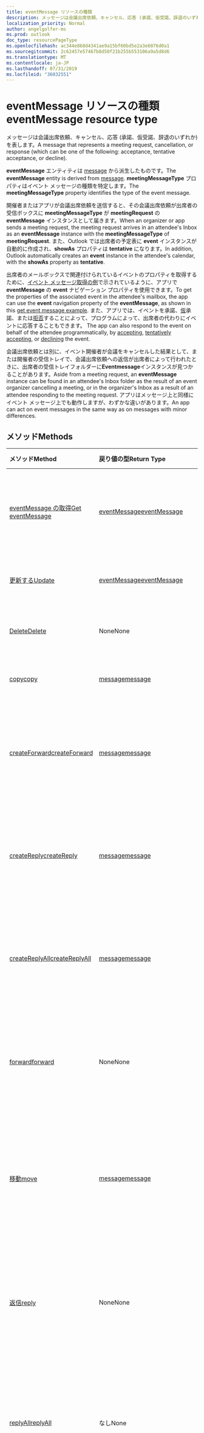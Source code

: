 ```yaml
---
title: eventMessage リソースの種類
description: メッセージは会議出席依頼、キャンセル、応答 (承諾、仮受諾、辞退のいずれか) を表します。
localization_priority: Normal
author: angelgolfer-ms
ms.prod: outlook
doc_type: resourcePageType
ms.openlocfilehash: ac344e868d4341ae9a15bf60bd5e2a3e6076d0a1
ms.sourcegitcommit: 2c62457e57467b8d50f21b255b553106a9a5d8d6
ms.translationtype: MT
ms.contentlocale: ja-JP
ms.lasthandoff: 07/31/2019
ms.locfileid: "36032551"
---
```

# <a name="eventmessage-resource-type"></a><span data-ttu-id="9eaf1-103">eventMessage リソースの種類</span><span class="sxs-lookup"><span data-stu-id="9eaf1-103">eventMessage resource type</span></span>

<span data-ttu-id="9eaf1-104">メッセージは会議出席依頼、キャンセル、応答 (承諾、仮受諾、辞退のいずれか) を表します。</span><span class="sxs-lookup"><span data-stu-id="9eaf1-104">A message that represents a meeting request, cancellation, or response (which can be one of the following: acceptance, tentative acceptance, or decline).</span></span>

<span data-ttu-id="9eaf1-105">**eventMessage** エンティティは [message](message.md) から派生したものです。</span><span class="sxs-lookup"><span data-stu-id="9eaf1-105">The **eventMessage** entity is derived from [message](message.md).</span></span> <span data-ttu-id="9eaf1-106">**meetingMessageType** プロパティはイベント メッセージの種類を特定します。</span><span class="sxs-lookup"><span data-stu-id="9eaf1-106">The **meetingMessageType** property identifies the type of the event message.</span></span>

<span data-ttu-id="9eaf1-107">開催者またはアプリが会議出席依頼を送信すると、その会議出席依頼が出席者の受信ボックスに **meetingMessageType** が **meetingRequest** の **eventMessage** インスタンスとして届きます。</span><span class="sxs-lookup"><span data-stu-id="9eaf1-107">When an organizer or app sends a meeting request, the meeting request arrives in an attendee's Inbox as an **eventMessage** instance with the **meetingMessageType** of **meetingRequest**.</span></span> <span data-ttu-id="9eaf1-108">また、Outlook では出席者の予定表に **event** インスタンスが自動的に作成され、**showAs** プロパティは **tentative** になります。</span><span class="sxs-lookup"><span data-stu-id="9eaf1-108">In addition, Outlook automatically creates an **event** instance in the attendee's calendar, with the **showAs** property as **tentative**.</span></span> 

<span data-ttu-id="9eaf1-109">出席者のメールボックスで関連付けられているイベントのプロパティを取得するために、[イベント メッセージ取得の例](../api/eventmessage-get.md#request-2)で示されているように、アプリで **eventMessage** の **event** ナビゲーション プロパティを使用できます。</span><span class="sxs-lookup"><span data-stu-id="9eaf1-109">To get the properties of the associated event in the attendee's mailbox, the app can use the **event** navigation property of the **eventMessage**, as shown in this [get event message example](../api/eventmessage-get.md#request-2).</span></span> <span data-ttu-id="9eaf1-110">また、アプリでは、イベントを承諾、[仮](../api/event-tentativelyaccept.md)承諾、または[拒否](../api/event-decline.md)することによって、プログラムによって、出席者の代わりにイベントに応答することもできます。 [](../api/event-accept.md)</span><span class="sxs-lookup"><span data-stu-id="9eaf1-110">The app can also respond to the event on behalf of the attendee programmatically, by [accepting](../api/event-accept.md), [tentatively accepting](../api/event-tentativelyaccept.md), or [declining](../api/event-decline.md) the event.</span></span>

<span data-ttu-id="9eaf1-111">会議出席依頼とは別に、イベント開催者が会議をキャンセルした結果として、または開催者の受信トレイで、会議出席依頼への返信が出席者によって行われたときに、出席者の受信トレイフォルダーに**Eventmessage**インスタンスが見つかることがあります。</span><span class="sxs-lookup"><span data-stu-id="9eaf1-111">Aside from a meeting request, an **eventMessage** instance can be found in an attendee's Inbox folder as the result of an event organizer cancelling a meeting, or in the organizer's Inbox as a result of an attendee responding to the meeting request.</span></span> <span data-ttu-id="9eaf1-112">アプリはメッセージ上と同様にイベント メッセージ上でも動作しますが、わずかな違いがあります。</span><span class="sxs-lookup"><span data-stu-id="9eaf1-112">An app can act on event messages in the same way as on messages with minor differences.</span></span>

## <a name="methods"></a><span data-ttu-id="9eaf1-113">メソッド</span><span class="sxs-lookup"><span data-stu-id="9eaf1-113">Methods</span></span>

| <span data-ttu-id="9eaf1-114">メソッド</span><span class="sxs-lookup"><span data-stu-id="9eaf1-114">Method</span></span>       | <span data-ttu-id="9eaf1-115">戻り値の型</span><span class="sxs-lookup"><span data-stu-id="9eaf1-115">Return Type</span></span>  |<span data-ttu-id="9eaf1-116">説明</span><span class="sxs-lookup"><span data-stu-id="9eaf1-116">Description</span></span>|
|:---------------|:--------|:----------|
|[<span data-ttu-id="9eaf1-117">eventMessage の取得</span><span class="sxs-lookup"><span data-stu-id="9eaf1-117">Get eventMessage</span></span>](../api/eventmessage-get.md) | [<span data-ttu-id="9eaf1-118">eventMessage</span><span class="sxs-lookup"><span data-stu-id="9eaf1-118">eventMessage</span></span>](eventmessage.md) |<span data-ttu-id="9eaf1-119">eventMessage オブジェクトのプロパティとリレーションシップを読み取ります。</span><span class="sxs-lookup"><span data-stu-id="9eaf1-119">Read properties and relationships of eventMessage object.</span></span>|
|[<span data-ttu-id="9eaf1-120">更新する</span><span class="sxs-lookup"><span data-stu-id="9eaf1-120">Update</span></span>](../api/eventmessage-update.md) | [<span data-ttu-id="9eaf1-121">eventMessage</span><span class="sxs-lookup"><span data-stu-id="9eaf1-121">eventMessage</span></span>](eventmessage.md)  |<span data-ttu-id="9eaf1-122">eventMessage オブジェクトを更新します。</span><span class="sxs-lookup"><span data-stu-id="9eaf1-122">Update eventMessage object.</span></span> |
|[<span data-ttu-id="9eaf1-123">Delete</span><span class="sxs-lookup"><span data-stu-id="9eaf1-123">Delete</span></span>](../api/message-delete.md) | <span data-ttu-id="9eaf1-124">None</span><span class="sxs-lookup"><span data-stu-id="9eaf1-124">None</span></span> |<span data-ttu-id="9eaf1-125">eventMessage オブジェクトを削除します。</span><span class="sxs-lookup"><span data-stu-id="9eaf1-125">Delete eventMessage object.</span></span> |
|[<span data-ttu-id="9eaf1-126">copy</span><span class="sxs-lookup"><span data-stu-id="9eaf1-126">copy</span></span>](../api/message-copy.md)|[<span data-ttu-id="9eaf1-127">message</span><span class="sxs-lookup"><span data-stu-id="9eaf1-127">message</span></span>](message.md)|<span data-ttu-id="9eaf1-128">メッセージをフォルダーにコピーします。</span><span class="sxs-lookup"><span data-stu-id="9eaf1-128">Copy a message to a folder.</span></span>|
|[<span data-ttu-id="9eaf1-129">createForward</span><span class="sxs-lookup"><span data-stu-id="9eaf1-129">createForward</span></span>](../api/message-createforward.md)|[<span data-ttu-id="9eaf1-130">message</span><span class="sxs-lookup"><span data-stu-id="9eaf1-130">message</span></span>](message.md)|<span data-ttu-id="9eaf1-p105">転送メッセージの下書きを作成します。その後、下書きを[更新](../api/message-update.md)または[送信](../api/message-send.md)できます。</span><span class="sxs-lookup"><span data-stu-id="9eaf1-p105">Create a draft of the Forward message. You can then [update](../api/message-update.md) or [send](../api/message-send.md) the draft.</span></span>|
|[<span data-ttu-id="9eaf1-133">createReply</span><span class="sxs-lookup"><span data-stu-id="9eaf1-133">createReply</span></span>](../api/message-createreply.md)|[<span data-ttu-id="9eaf1-134">message</span><span class="sxs-lookup"><span data-stu-id="9eaf1-134">message</span></span>](message.md)|<span data-ttu-id="9eaf1-p106">返信メッセージの下書きを作成します。その後、下書きを[更新](../api/message-update.md)または[送信](../api/message-send.md)できます。</span><span class="sxs-lookup"><span data-stu-id="9eaf1-p106">Create a draft of the Reply message. You can then [update](../api/message-update.md) or [send](../api/message-send.md) the draft.</span></span>|
|[<span data-ttu-id="9eaf1-137">createReplyAll</span><span class="sxs-lookup"><span data-stu-id="9eaf1-137">createReplyAll</span></span>](../api/message-createreplyall.md)|[<span data-ttu-id="9eaf1-138">message</span><span class="sxs-lookup"><span data-stu-id="9eaf1-138">message</span></span>](message.md)|<span data-ttu-id="9eaf1-p107">全員に返信メッセージの下書きを作成します。その後、下書きを[更新](../api/message-update.md)または[送信](../api/message-send.md)できます。</span><span class="sxs-lookup"><span data-stu-id="9eaf1-p107">Create a draft of the Reply All message. You can then [update](../api/message-update.md) or [send](../api/message-send.md) the draft.</span></span>|
|[<span data-ttu-id="9eaf1-141">forward</span><span class="sxs-lookup"><span data-stu-id="9eaf1-141">forward</span></span>](../api/message-forward.md)|<span data-ttu-id="9eaf1-142">None</span><span class="sxs-lookup"><span data-stu-id="9eaf1-142">None</span></span>|<span data-ttu-id="9eaf1-p108">メッセージを転送します。その後、メッセージは送信済みアイテム フォルダーに保存されます。</span><span class="sxs-lookup"><span data-stu-id="9eaf1-p108">Forward a message. The message is then saved in the Sent Items folder.</span></span>|
|[<span data-ttu-id="9eaf1-145">移動</span><span class="sxs-lookup"><span data-stu-id="9eaf1-145">move</span></span>](../api/message-move.md)|[<span data-ttu-id="9eaf1-146">message</span><span class="sxs-lookup"><span data-stu-id="9eaf1-146">message</span></span>](message.md)|<span data-ttu-id="9eaf1-p109">メッセージをフォルダーに移動します。これにより、宛先フォルダーにメッセージの新しいコピーが作成されます。</span><span class="sxs-lookup"><span data-stu-id="9eaf1-p109">Move a message to a folder. This creates a new copy of the message in the destination folder.</span></span>|
|[<span data-ttu-id="9eaf1-149">返信</span><span class="sxs-lookup"><span data-stu-id="9eaf1-149">reply</span></span>](../api/message-reply.md)|<span data-ttu-id="9eaf1-150">None</span><span class="sxs-lookup"><span data-stu-id="9eaf1-150">None</span></span>|<span data-ttu-id="9eaf1-p110">メッセージの送信者に返信します。その後、メッセージは送信済みアイテム フォルダーに保存されます。</span><span class="sxs-lookup"><span data-stu-id="9eaf1-p110">Reply to the sender of a message. The message is then saved in the Sent Items folder.</span></span>|
|[<span data-ttu-id="9eaf1-153">replyAll</span><span class="sxs-lookup"><span data-stu-id="9eaf1-153">replyAll</span></span>](../api/message-replyall.md)|<span data-ttu-id="9eaf1-154">なし</span><span class="sxs-lookup"><span data-stu-id="9eaf1-154">None</span></span>|<span data-ttu-id="9eaf1-p111">メッセージの受信者すべてに返信します。その後、メッセージは送信済みアイテム フォルダーに保存されます。</span><span class="sxs-lookup"><span data-stu-id="9eaf1-p111">Reply to all recipients of a message. The message is then saved in the Sent Items folder.</span></span>|
|[<span data-ttu-id="9eaf1-157">送信</span><span class="sxs-lookup"><span data-stu-id="9eaf1-157">send</span></span>](../api/message-send.md)|<span data-ttu-id="9eaf1-158">なし</span><span class="sxs-lookup"><span data-stu-id="9eaf1-158">None</span></span>|<span data-ttu-id="9eaf1-p112">以前に作成したメッセージの下書きを送信します。その後、メッセージは送信済みアイテム フォルダーに保存されます。</span><span class="sxs-lookup"><span data-stu-id="9eaf1-p112">Sends a previously created message draft. The message is then saved in the Sent Items folder.</span></span>|
|<span data-ttu-id="9eaf1-161">**添付ファイル**</span><span class="sxs-lookup"><span data-stu-id="9eaf1-161">**Attachments**</span></span>| | |
|[<span data-ttu-id="9eaf1-162">添付ファイルを一覧表示する</span><span class="sxs-lookup"><span data-stu-id="9eaf1-162">List attachments</span></span>](../api/eventmessage-list-attachments.md) |<span data-ttu-id="9eaf1-163">[attachment](attachment.md) コレクション</span><span class="sxs-lookup"><span data-stu-id="9eaf1-163">[attachment](attachment.md) collection</span></span>| <span data-ttu-id="9eaf1-164">eventMessage のすべての添付ファイルを取得します。</span><span class="sxs-lookup"><span data-stu-id="9eaf1-164">Get all attachments on an eventMessage.</span></span>|
|[<span data-ttu-id="9eaf1-165">添付ファイルを追加する</span><span class="sxs-lookup"><span data-stu-id="9eaf1-165">Add attachment</span></span>](../api/eventmessage-post-attachments.md) |[<span data-ttu-id="9eaf1-166">attachment</span><span class="sxs-lookup"><span data-stu-id="9eaf1-166">attachment</span></span>](attachment.md)| <span data-ttu-id="9eaf1-167">添付ファイル コレクションへの投稿により、eventMessage に新しい添付ファイルを追加します。</span><span class="sxs-lookup"><span data-stu-id="9eaf1-167">Add a new attachment to an eventMessage by posting to the attachments collection.</span></span>|
|<span data-ttu-id="9eaf1-168">**オープン拡張機能**</span><span class="sxs-lookup"><span data-stu-id="9eaf1-168">**Open extensions**</span></span>| | |
|[<span data-ttu-id="9eaf1-169">オープン拡張機能を作成する</span><span class="sxs-lookup"><span data-stu-id="9eaf1-169">Create open extension</span></span>](../api/opentypeextension-post-opentypeextension.md) |[<span data-ttu-id="9eaf1-170">openTypeExtension</span><span class="sxs-lookup"><span data-stu-id="9eaf1-170">openTypeExtension</span></span>](opentypeextension.md)| <span data-ttu-id="9eaf1-171">オープン拡張機能を作成し、リソースの新規または既存のインスタンスのカスタム プロパティを追加します。</span><span class="sxs-lookup"><span data-stu-id="9eaf1-171">Create an open extension and add custom properties in a new or existing instance of a resource.</span></span>|
|[<span data-ttu-id="9eaf1-172">オープン拡張機能を取得する</span><span class="sxs-lookup"><span data-stu-id="9eaf1-172">Get open extension</span></span>](../api/opentypeextension-get.md) |<span data-ttu-id="9eaf1-173">[openTypeExtension](opentypeextension.md) コレクション</span><span class="sxs-lookup"><span data-stu-id="9eaf1-173">[openTypeExtension](opentypeextension.md) collection</span></span>| <span data-ttu-id="9eaf1-174">名前や完全修飾名によって識別されたオープン拡張機能オブジェクトを 1 つまたは複数取得します。</span><span class="sxs-lookup"><span data-stu-id="9eaf1-174">Get an open extension object or objects identified by name or fully qualified name.</span></span>|
|<span data-ttu-id="9eaf1-175">**拡張プロパティ**</span><span class="sxs-lookup"><span data-stu-id="9eaf1-175">**Extended properties**</span></span>| | |
|[<span data-ttu-id="9eaf1-176">単一値の拡張プロパティを作成する</span><span class="sxs-lookup"><span data-stu-id="9eaf1-176">Create single-value extended property</span></span>](../api/singlevaluelegacyextendedproperty-post-singlevalueextendedproperties.md) |[<span data-ttu-id="9eaf1-177">eventMessage</span><span class="sxs-lookup"><span data-stu-id="9eaf1-177">eventMessage</span></span>](eventmessage.md)  |<span data-ttu-id="9eaf1-178">新規または既存の eventMessage に、1 つ以上の単一値の拡張プロパティを作成します。</span><span class="sxs-lookup"><span data-stu-id="9eaf1-178">Create one or more single-value extended properties in a new or existing eventMessage.</span></span>   |
|[<span data-ttu-id="9eaf1-179">単一値の拡張プロパティを持つ eventMessage の取得</span><span class="sxs-lookup"><span data-stu-id="9eaf1-179">Get eventMessage with single-value extended property</span></span>](../api/singlevaluelegacyextendedproperty-get.md)  | [<span data-ttu-id="9eaf1-180">eventMessage</span><span class="sxs-lookup"><span data-stu-id="9eaf1-180">eventMessage</span></span>](eventmessage.md) | <span data-ttu-id="9eaf1-181">`$expand` または `$filter` を使用して、単一値の拡張プロパティを含む eventMessage を取得します。</span><span class="sxs-lookup"><span data-stu-id="9eaf1-181">Get eventMessages that contain a single-value extended property by using `$expand` or `$filter`.</span></span> |
|[<span data-ttu-id="9eaf1-182">複数値の拡張プロパティを作成する</span><span class="sxs-lookup"><span data-stu-id="9eaf1-182">Create multi-value extended property</span></span>](../api/multivaluelegacyextendedproperty-post-multivalueextendedproperties.md) | [<span data-ttu-id="9eaf1-183">eventMessage</span><span class="sxs-lookup"><span data-stu-id="9eaf1-183">eventMessage</span></span>](eventmessage.md) | <span data-ttu-id="9eaf1-184">新規または既存の eventMessage に、1 つ以上の複数値の拡張プロパティを作成します。</span><span class="sxs-lookup"><span data-stu-id="9eaf1-184">Create one or more multi-value extended properties in a new or existing eventMessage.</span></span>  |
|[<span data-ttu-id="9eaf1-185">複数値の拡張プロパティを持つ eventMessage の取得</span><span class="sxs-lookup"><span data-stu-id="9eaf1-185">Get eventMessage with multi-value extended property</span></span>](../api/multivaluelegacyextendedproperty-get.md)  | [<span data-ttu-id="9eaf1-186">eventMessage</span><span class="sxs-lookup"><span data-stu-id="9eaf1-186">eventMessage</span></span>](eventmessage.md) | <span data-ttu-id="9eaf1-187">`$expand` を使用して、複数値の拡張プロパティを含む eventMessage を取得します。</span><span class="sxs-lookup"><span data-stu-id="9eaf1-187">Get an eventMessage that contains a multi-value extended property by using `$expand`.</span></span> |

## <a name="properties"></a><span data-ttu-id="9eaf1-188">プロパティ</span><span class="sxs-lookup"><span data-stu-id="9eaf1-188">Properties</span></span>
| <span data-ttu-id="9eaf1-189">プロパティ</span><span class="sxs-lookup"><span data-stu-id="9eaf1-189">Property</span></span>     | <span data-ttu-id="9eaf1-190">型</span><span class="sxs-lookup"><span data-stu-id="9eaf1-190">Type</span></span>   |<span data-ttu-id="9eaf1-191">説明</span><span class="sxs-lookup"><span data-stu-id="9eaf1-191">Description</span></span>|
|:---------------|:--------|:----------|
|<span data-ttu-id="9eaf1-192">bccRecipients</span><span class="sxs-lookup"><span data-stu-id="9eaf1-192">bccRecipients</span></span>|<span data-ttu-id="9eaf1-193">[recipient](recipient.md) collection</span><span class="sxs-lookup"><span data-stu-id="9eaf1-193">[recipient](recipient.md) collection</span></span>|<span data-ttu-id="9eaf1-194">メッセージの BCC 受信者。</span><span class="sxs-lookup"><span data-stu-id="9eaf1-194">The Bcc: recipients for the message.</span></span>|
|<span data-ttu-id="9eaf1-195">body</span><span class="sxs-lookup"><span data-stu-id="9eaf1-195">body</span></span>|[<span data-ttu-id="9eaf1-196">itemBody</span><span class="sxs-lookup"><span data-stu-id="9eaf1-196">itemBody</span></span>](itembody.md)|<span data-ttu-id="9eaf1-p113">メッセージの本文。HTML 形式またはテキスト形式にできます。</span><span class="sxs-lookup"><span data-stu-id="9eaf1-p113">The body of the message. It can be in HTML or text format.</span></span>|
|<span data-ttu-id="9eaf1-199">bodyPreview</span><span class="sxs-lookup"><span data-stu-id="9eaf1-199">bodyPreview</span></span>|<span data-ttu-id="9eaf1-200">String</span><span class="sxs-lookup"><span data-stu-id="9eaf1-200">String</span></span>|<span data-ttu-id="9eaf1-p114">メッセージ本文の最初の 255 文字。テキスト形式です。</span><span class="sxs-lookup"><span data-stu-id="9eaf1-p114">The first 255 characters of the message body. It is in text format.</span></span>|
|<span data-ttu-id="9eaf1-203">categories</span><span class="sxs-lookup"><span data-stu-id="9eaf1-203">categories</span></span>|<span data-ttu-id="9eaf1-204">String collection</span><span class="sxs-lookup"><span data-stu-id="9eaf1-204">String collection</span></span>|<span data-ttu-id="9eaf1-205">メッセージに関連付けられたカテゴリ。</span><span class="sxs-lookup"><span data-stu-id="9eaf1-205">The categories associated with the message.</span></span>|
|<span data-ttu-id="9eaf1-206">ccRecipients</span><span class="sxs-lookup"><span data-stu-id="9eaf1-206">ccRecipients</span></span>|<span data-ttu-id="9eaf1-207">[recipient](recipient.md) collection</span><span class="sxs-lookup"><span data-stu-id="9eaf1-207">[recipient](recipient.md) collection</span></span>|<span data-ttu-id="9eaf1-208">メッセージの CC 受信者。</span><span class="sxs-lookup"><span data-stu-id="9eaf1-208">The Cc: recipients for the message.</span></span>|
|<span data-ttu-id="9eaf1-209">changeKey</span><span class="sxs-lookup"><span data-stu-id="9eaf1-209">changeKey</span></span>|<span data-ttu-id="9eaf1-210">String</span><span class="sxs-lookup"><span data-stu-id="9eaf1-210">String</span></span>|<span data-ttu-id="9eaf1-211">メッセージのバージョン。</span><span class="sxs-lookup"><span data-stu-id="9eaf1-211">The version of the message.</span></span>|
|<span data-ttu-id="9eaf1-212">conversationId</span><span class="sxs-lookup"><span data-stu-id="9eaf1-212">conversationId</span></span>|<span data-ttu-id="9eaf1-213">String</span><span class="sxs-lookup"><span data-stu-id="9eaf1-213">String</span></span>|<span data-ttu-id="9eaf1-214">電子メールが属している会話の ID。</span><span class="sxs-lookup"><span data-stu-id="9eaf1-214">The ID of the conversation the email belongs to.</span></span>|
|<span data-ttu-id="9eaf1-215">createdDateTime</span><span class="sxs-lookup"><span data-stu-id="9eaf1-215">createdDateTime</span></span>|<span data-ttu-id="9eaf1-216">DateTimeOffset</span><span class="sxs-lookup"><span data-stu-id="9eaf1-216">DateTimeOffset</span></span>|<span data-ttu-id="9eaf1-217">メッセージが作成された日時。</span><span class="sxs-lookup"><span data-stu-id="9eaf1-217">The date and time the message was created.</span></span>|
|<span data-ttu-id="9eaf1-218">flag</span><span class="sxs-lookup"><span data-stu-id="9eaf1-218">flag</span></span>|[<span data-ttu-id="9eaf1-219">followUpFlag</span><span class="sxs-lookup"><span data-stu-id="9eaf1-219">followupFlag</span></span>](followupflag.md)|<span data-ttu-id="9eaf1-220">メッセージのステータス、開始日、期限、または完了日を示すフラグ値。</span><span class="sxs-lookup"><span data-stu-id="9eaf1-220">The flag value that indicates the status, start date, due date, or completion date for the message.</span></span>|
|<span data-ttu-id="9eaf1-221">from</span><span class="sxs-lookup"><span data-stu-id="9eaf1-221">from</span></span>|[<span data-ttu-id="9eaf1-222">recipient</span><span class="sxs-lookup"><span data-stu-id="9eaf1-222">recipient</span></span>](recipient.md)|<span data-ttu-id="9eaf1-223">メッセージのメールボックス所有者と送信者。</span><span class="sxs-lookup"><span data-stu-id="9eaf1-223">The mailbox owner and sender of the message.</span></span>|
|<span data-ttu-id="9eaf1-224">hasAttachments</span><span class="sxs-lookup"><span data-stu-id="9eaf1-224">hasAttachments</span></span>|<span data-ttu-id="9eaf1-225">Boolean</span><span class="sxs-lookup"><span data-stu-id="9eaf1-225">Boolean</span></span>|<span data-ttu-id="9eaf1-226">メッセージに添付ファイルがあるかどうかを示します。</span><span class="sxs-lookup"><span data-stu-id="9eaf1-226">Indicates whether the message has attachments.</span></span>|
|<span data-ttu-id="9eaf1-227">id</span><span class="sxs-lookup"><span data-stu-id="9eaf1-227">id</span></span>|<span data-ttu-id="9eaf1-228">文字列</span><span class="sxs-lookup"><span data-stu-id="9eaf1-228">String</span></span>|<span data-ttu-id="9eaf1-229">イベントメッセージの一意の識別子 (メッセージが移動または変更されると、この値が変わる可能性があることに注意してください)</span><span class="sxs-lookup"><span data-stu-id="9eaf1-229">Unique identifier for the event message (note that this value may change if a message is moved or altered)</span></span>|
|<span data-ttu-id="9eaf1-230">importance</span><span class="sxs-lookup"><span data-stu-id="9eaf1-230">importance</span></span>|<span data-ttu-id="9eaf1-231">String</span><span class="sxs-lookup"><span data-stu-id="9eaf1-231">String</span></span>| <span data-ttu-id="9eaf1-232">メッセージの重要度: `low`、`normal`、`high`。</span><span class="sxs-lookup"><span data-stu-id="9eaf1-232">The importance of the message: `low`, `normal`, `high`.</span></span>|
|<span data-ttu-id="9eaf1-233">inferenceClassification</span><span class="sxs-lookup"><span data-stu-id="9eaf1-233">inferenceClassification</span></span>|<span data-ttu-id="9eaf1-234">String</span><span class="sxs-lookup"><span data-stu-id="9eaf1-234">String</span></span>| <span data-ttu-id="9eaf1-235">使用可能な値は`focused`、 `other`、です。</span><span class="sxs-lookup"><span data-stu-id="9eaf1-235">The possible values are: `focused`, `other`.</span></span>|
|<span data-ttu-id="9eaf1-236">internetMessageHeaders</span><span class="sxs-lookup"><span data-stu-id="9eaf1-236">internetMessageHeaders</span></span> | <span data-ttu-id="9eaf1-237">[internetMessageHeader](internetmessageheader.md) コレクション</span><span class="sxs-lookup"><span data-stu-id="9eaf1-237">[internetMessageHeader](internetmessageheader.md) collection</span></span> | <span data-ttu-id="9eaf1-238">[RFC5322](https://www.ietf.org/rfc/rfc5322.txt) によって定義された、メッセージ ヘッダーのコレクション。メッセージが送信者から受信者に到達するまでに辿ったネットワーク パスの詳細を説明します。</span><span class="sxs-lookup"><span data-stu-id="9eaf1-238">The collection of message headers, defined by [RFC5322](https://www.ietf.org/rfc/rfc5322.txt), that provide details of the network path taken by a message from the sender to the recipient.</span></span> <span data-ttu-id="9eaf1-239">読み取り専用です。</span><span class="sxs-lookup"><span data-stu-id="9eaf1-239">Read-only.</span></span>|
|<span data-ttu-id="9eaf1-240">internetMessageId</span><span class="sxs-lookup"><span data-stu-id="9eaf1-240">internetMessageId</span></span> |<span data-ttu-id="9eaf1-241">文字列</span><span class="sxs-lookup"><span data-stu-id="9eaf1-241">String</span></span> |<span data-ttu-id="9eaf1-242">[RFC2822](https://www.ietf.org/rfc/rfc2822.txt) によって指定された形式のメッセージ ID。</span><span class="sxs-lookup"><span data-stu-id="9eaf1-242">The message ID in the format specified by [RFC2822](https://www.ietf.org/rfc/rfc2822.txt).</span></span> |
|<span data-ttu-id="9eaf1-243">isDeliveryReceiptRequested</span><span class="sxs-lookup"><span data-stu-id="9eaf1-243">isDeliveryReceiptRequested</span></span>|<span data-ttu-id="9eaf1-244">Boolean</span><span class="sxs-lookup"><span data-stu-id="9eaf1-244">Boolean</span></span>|<span data-ttu-id="9eaf1-245">メッセージの開封確認メッセージが要求されているかどうかを示します。</span><span class="sxs-lookup"><span data-stu-id="9eaf1-245">Indicates whether a read receipt is requested for the message.</span></span>|
|<span data-ttu-id="9eaf1-246">isDraft</span><span class="sxs-lookup"><span data-stu-id="9eaf1-246">isDraft</span></span>|<span data-ttu-id="9eaf1-247">Boolean</span><span class="sxs-lookup"><span data-stu-id="9eaf1-247">Boolean</span></span>|<span data-ttu-id="9eaf1-p116">メッセージが下書きかどうかを示します。メッセージがまだ送信されていなければ下書きです。</span><span class="sxs-lookup"><span data-stu-id="9eaf1-p116">Indicates whether the message is a draft. A message is a draft if it hasn't been sent yet.</span></span>|
|<span data-ttu-id="9eaf1-250">isRead</span><span class="sxs-lookup"><span data-stu-id="9eaf1-250">isRead</span></span>|<span data-ttu-id="9eaf1-251">ブール値</span><span class="sxs-lookup"><span data-stu-id="9eaf1-251">Boolean</span></span>|<span data-ttu-id="9eaf1-252">メッセージが開封されたかどうかを示します。</span><span class="sxs-lookup"><span data-stu-id="9eaf1-252">Indicates whether the message has been read.</span></span>|
|<span data-ttu-id="9eaf1-253">isReadReceiptRequested</span><span class="sxs-lookup"><span data-stu-id="9eaf1-253">isReadReceiptRequested</span></span>|<span data-ttu-id="9eaf1-254">Boolean</span><span class="sxs-lookup"><span data-stu-id="9eaf1-254">Boolean</span></span>|<span data-ttu-id="9eaf1-255">メッセージの開封確認メッセージが要求されているかどうかを示します。</span><span class="sxs-lookup"><span data-stu-id="9eaf1-255">Indicates whether a read receipt is requested for the message.</span></span>|
|<span data-ttu-id="9eaf1-256">lastModifiedDateTime</span><span class="sxs-lookup"><span data-stu-id="9eaf1-256">lastModifiedDateTime</span></span>|<span data-ttu-id="9eaf1-257">DateTimeOffset</span><span class="sxs-lookup"><span data-stu-id="9eaf1-257">DateTimeOffset</span></span>|<span data-ttu-id="9eaf1-258">メッセージが最後に変更された日時。</span><span class="sxs-lookup"><span data-stu-id="9eaf1-258">The date and time the message was last changed.</span></span>|
|<span data-ttu-id="9eaf1-259">meetingMessageType</span><span class="sxs-lookup"><span data-stu-id="9eaf1-259">meetingMessageType</span></span>|<span data-ttu-id="9eaf1-260">meetingMessageType</span><span class="sxs-lookup"><span data-stu-id="9eaf1-260">meetingMessageType</span></span>| <span data-ttu-id="9eaf1-261">イベント メッセージの種類: `none`、`meetingRequest`、`meetingCancelled``meetingAccepted``meetingTenativelyAccepted``meetingDeclined`。</span><span class="sxs-lookup"><span data-stu-id="9eaf1-261">The type of event message: `none`, `meetingRequest`, `meetingCancelled`, `meetingAccepted`, `meetingTenativelyAccepted`, `meetingDeclined`.</span></span>|
|<span data-ttu-id="9eaf1-262">parentFolderId</span><span class="sxs-lookup"><span data-stu-id="9eaf1-262">parentFolderId</span></span>|<span data-ttu-id="9eaf1-263">String</span><span class="sxs-lookup"><span data-stu-id="9eaf1-263">String</span></span>|<span data-ttu-id="9eaf1-264">メッセージの親 mailFolder の一意識別子。</span><span class="sxs-lookup"><span data-stu-id="9eaf1-264">The unique identifier for the message's parent mailFolder.</span></span>|
|<span data-ttu-id="9eaf1-265">receivedDateTime</span><span class="sxs-lookup"><span data-stu-id="9eaf1-265">receivedDateTime</span></span>|<span data-ttu-id="9eaf1-266">DateTimeOffset</span><span class="sxs-lookup"><span data-stu-id="9eaf1-266">DateTimeOffset</span></span>|<span data-ttu-id="9eaf1-267">メッセージが受信された日時です。</span><span class="sxs-lookup"><span data-stu-id="9eaf1-267">The date and time the message was received.</span></span>|
|<span data-ttu-id="9eaf1-268">replyTo</span><span class="sxs-lookup"><span data-stu-id="9eaf1-268">replyTo</span></span>|<span data-ttu-id="9eaf1-269">[recipient](recipient.md) collection</span><span class="sxs-lookup"><span data-stu-id="9eaf1-269">[recipient](recipient.md) collection</span></span>|<span data-ttu-id="9eaf1-270">返信時に使用される電子メール アドレス。</span><span class="sxs-lookup"><span data-stu-id="9eaf1-270">The email addresses to use when replying.</span></span>|
|<span data-ttu-id="9eaf1-271">sender</span><span class="sxs-lookup"><span data-stu-id="9eaf1-271">sender</span></span>|[<span data-ttu-id="9eaf1-272">recipient</span><span class="sxs-lookup"><span data-stu-id="9eaf1-272">recipient</span></span>](recipient.md)|<span data-ttu-id="9eaf1-273">メッセージを生成するために実際に使用されるアカウント。</span><span class="sxs-lookup"><span data-stu-id="9eaf1-273">The account that is actually used to generate the message.</span></span>|
|<span data-ttu-id="9eaf1-274">sentDateTime</span><span class="sxs-lookup"><span data-stu-id="9eaf1-274">sentDateTime</span></span>|<span data-ttu-id="9eaf1-275">DateTimeOffset</span><span class="sxs-lookup"><span data-stu-id="9eaf1-275">DateTimeOffset</span></span>|<span data-ttu-id="9eaf1-276">メッセージが送信された日時。</span><span class="sxs-lookup"><span data-stu-id="9eaf1-276">The date and time the message was sent.</span></span>|
|<span data-ttu-id="9eaf1-277">subject</span><span class="sxs-lookup"><span data-stu-id="9eaf1-277">subject</span></span>|<span data-ttu-id="9eaf1-278">String</span><span class="sxs-lookup"><span data-stu-id="9eaf1-278">String</span></span>|<span data-ttu-id="9eaf1-279">メッセージの件名。</span><span class="sxs-lookup"><span data-stu-id="9eaf1-279">The subject of the message.</span></span>|
|<span data-ttu-id="9eaf1-280">toRecipients</span><span class="sxs-lookup"><span data-stu-id="9eaf1-280">toRecipients</span></span>|<span data-ttu-id="9eaf1-281">[recipient](recipient.md) collection</span><span class="sxs-lookup"><span data-stu-id="9eaf1-281">[recipient](recipient.md) collection</span></span>|<span data-ttu-id="9eaf1-282">メッセージの宛先。</span><span class="sxs-lookup"><span data-stu-id="9eaf1-282">The To: recipients for the message.</span></span>|
|<span data-ttu-id="9eaf1-283">uniqueBody</span><span class="sxs-lookup"><span data-stu-id="9eaf1-283">uniqueBody</span></span>|[<span data-ttu-id="9eaf1-284">itemBody</span><span class="sxs-lookup"><span data-stu-id="9eaf1-284">itemBody</span></span>](itembody.md)|<span data-ttu-id="9eaf1-285">現在のメッセージに特有のメッセージの本文の一部。</span><span class="sxs-lookup"><span data-stu-id="9eaf1-285">The part of the body of the message that is unique to the current message.</span></span>|
|<span data-ttu-id="9eaf1-286">webLink</span><span class="sxs-lookup"><span data-stu-id="9eaf1-286">webLink</span></span>|<span data-ttu-id="9eaf1-287">String</span><span class="sxs-lookup"><span data-stu-id="9eaf1-287">String</span></span>|<span data-ttu-id="9eaf1-288">Outlook Web App でメッセージを開く URL。</span><span class="sxs-lookup"><span data-stu-id="9eaf1-288">The URL to open the message in Outlook Web App.</span></span><br><br><span data-ttu-id="9eaf1-p117">URL の末尾に ispopout 引数を付加して、メッセージの表示方法を変更できます。ispopout が存在しない、または 1 に設定されている場合は、メッセージがポップアウト ウィンドウに表示されます。ispopout が 0 に設定されている場合、ブラウザーの Outlook Web App レビュー ウィンドウにメッセージが表示されます。</span><span class="sxs-lookup"><span data-stu-id="9eaf1-p117">You can append an ispopout argument to the end of the URL to change how the message is displayed. If ispopout is not present or if it is set to 1, then the message is shown in a popout window. If ispopout is set to 0, then the browser will show the message in the Outlook Web App review pane.</span></span><br><br><span data-ttu-id="9eaf1-p118">Outlook Web App のメールボックスにログインしている場合、ブラウザーでメッセージが開きます。まだブラウザーでログインしていない場合、ログインするように求められます。</span><span class="sxs-lookup"><span data-stu-id="9eaf1-p118">The message will open in the browser if you are logged in to your mailbox via Outlook Web App. You will be prompted to login if you are not already logged in with the browser.</span></span><br><br><span data-ttu-id="9eaf1-294">この URL には、iFrame 内からアクセスできます。</span><span class="sxs-lookup"><span data-stu-id="9eaf1-294">This URL can be accessed from within an iFrame.</span></span>|

## <a name="relationships"></a><span data-ttu-id="9eaf1-295">リレーションシップ</span><span class="sxs-lookup"><span data-stu-id="9eaf1-295">Relationships</span></span>
| <span data-ttu-id="9eaf1-296">リレーションシップ</span><span class="sxs-lookup"><span data-stu-id="9eaf1-296">Relationship</span></span> | <span data-ttu-id="9eaf1-297">型</span><span class="sxs-lookup"><span data-stu-id="9eaf1-297">Type</span></span>   |<span data-ttu-id="9eaf1-298">説明</span><span class="sxs-lookup"><span data-stu-id="9eaf1-298">Description</span></span>|
|:---------------|:--------|:----------|
|<span data-ttu-id="9eaf1-299">attachments</span><span class="sxs-lookup"><span data-stu-id="9eaf1-299">attachments</span></span>|<span data-ttu-id="9eaf1-300">[attachment](attachment.md) コレクション</span><span class="sxs-lookup"><span data-stu-id="9eaf1-300">[attachment](attachment.md) collection</span></span>| <span data-ttu-id="9eaf1-p119">読み取り専用。Null 許容型。</span><span class="sxs-lookup"><span data-stu-id="9eaf1-p119">Read-only. Nullable.</span></span>|
|<span data-ttu-id="9eaf1-303">event</span><span class="sxs-lookup"><span data-stu-id="9eaf1-303">event</span></span>|[<span data-ttu-id="9eaf1-304">event</span><span class="sxs-lookup"><span data-stu-id="9eaf1-304">event</span></span>](event.md)| <span data-ttu-id="9eaf1-p120">イベント メッセージに関連付けられたイベント。参加者または部屋リソースの前提は、会議出席依頼イベント メッセージが届いたときにイベントを含む予定表を自動的に更新するようにカレンダー アテンダントが設定されていることです。ナビゲーション プロパティ。読み取り専用。</span><span class="sxs-lookup"><span data-stu-id="9eaf1-p120">The event associated with the event message. The assumption for attendees or room resources is that the Calendar Attendant is set to automatically update the calendar with an event when meeting request event messages arrive. Navigation property.  Read-only.</span></span>|
|<span data-ttu-id="9eaf1-309">extensions</span><span class="sxs-lookup"><span data-stu-id="9eaf1-309">extensions</span></span>|<span data-ttu-id="9eaf1-310">[extension](extension.md) コレクション</span><span class="sxs-lookup"><span data-stu-id="9eaf1-310">[extension](extension.md) collection</span></span>|<span data-ttu-id="9eaf1-p121">eventMessage に対して定義されているオープン拡張機能のコレクション。読み取り専用。Null 許容型。</span><span class="sxs-lookup"><span data-stu-id="9eaf1-p121">The collection of open extensions defined for the eventMessage. Read-only. Nullable.</span></span>|
|<span data-ttu-id="9eaf1-314">multiValueExtendedProperties</span><span class="sxs-lookup"><span data-stu-id="9eaf1-314">multiValueExtendedProperties</span></span>|<span data-ttu-id="9eaf1-315">[multiValueLegacyExtendedProperty](multivaluelegacyextendedproperty.md) コレクション</span><span class="sxs-lookup"><span data-stu-id="9eaf1-315">[multiValueLegacyExtendedProperty](multivaluelegacyextendedproperty.md) collection</span></span>| <span data-ttu-id="9eaf1-p122">eventMessage に対して定義された、複数値の拡張プロパティのコレクション。読み取り専用。Null 許容型。</span><span class="sxs-lookup"><span data-stu-id="9eaf1-p122">The collection of multi-value extended properties defined for the eventMessage. Read-only. Nullable.</span></span>|
|<span data-ttu-id="9eaf1-319">singleValueExtendedProperties</span><span class="sxs-lookup"><span data-stu-id="9eaf1-319">singleValueExtendedProperties</span></span>|<span data-ttu-id="9eaf1-320">[singleValueLegacyExtendedProperty](singlevaluelegacyextendedproperty.md) コレクション</span><span class="sxs-lookup"><span data-stu-id="9eaf1-320">[singleValueLegacyExtendedProperty](singlevaluelegacyextendedproperty.md) collection</span></span>| <span data-ttu-id="9eaf1-p123">eventMessage に対して定義された、単一値の拡張プロパティのコレクション。読み取り専用。Null 許容型。</span><span class="sxs-lookup"><span data-stu-id="9eaf1-p123">The collection of single-value extended properties defined for the eventMessage. Read-only. Nullable.</span></span>|

## <a name="json-representation"></a><span data-ttu-id="9eaf1-324">JSON 表記</span><span class="sxs-lookup"><span data-stu-id="9eaf1-324">JSON representation</span></span>

<span data-ttu-id="9eaf1-325">以下は、リソースの JSON 表記です</span><span class="sxs-lookup"><span data-stu-id="9eaf1-325">Here is a JSON representation of the resource</span></span>  

<!-- {
  "blockType": "resource",
  "optionalProperties": [
    "attachments",
    "event",
    "extensions",
    "multiValueExtendedProperties",
    "singleValueExtendedProperties"
  ],
  "baseType": "microsoft.graph.message",
  "@odata.type": "microsoft.graph.eventMessage",
  "@odata.annotations": [
    {
      "property": "event",
      "capabilities": {
        "changeTracking": false,
        "deletable": false,
        "insertable": false,
        "searchable": false,
        "updatable": false
      }
    }
  ]
}-->

```json
{
  "bccRecipients": [{"@odata.type": "microsoft.graph.recipient"}],
  "body": {"@odata.type": "microsoft.graph.itemBody"},
  "bodyPreview": "string",
  "categories": ["string"],
  "ccRecipients": [{"@odata.type": "microsoft.graph.recipient"}],
  "changeKey": "string",
  "conversationId": "string",
  "createdDateTime": "DateTimeOffset",
  "event": { "@odata.type": "microsoft.graph.event" },
  "flag": {"@odata.type": "microsoft.graph.followupFlag"},
  "from": {"@odata.type": "microsoft.graph.recipient"},
  "hasAttachments": true,
  "id": "string (identifier)",
  "importance": "String",
  "inferenceClassification": "String",
  "internetMessageHeaders": [{"@odata.type": "microsoft.graph.internetMessageHeader"}],
  "internetMessageId": "String",
  "isDeliveryReceiptRequested": true,
  "isDraft": true,
  "isRead": true,
  "isReadReceiptRequested": true,
  "lastModifiedDateTime": "DateTimeOffset",
  "meetingMessageType": "String",
  "parentFolderId": "string",
  "receivedDateTime": "DateTimeOffset",
  "replyTo": [{"@odata.type": "microsoft.graph.recipient"}],
  "sender": {"@odata.type": "microsoft.graph.recipient"},
  "sentDateTime": "DateTimeOffset",
  "subject": "string",
  "toRecipients": [{"@odata.type": "microsoft.graph.recipient"}],
  "uniqueBody": {"@odata.type": "microsoft.graph.itemBody"},
  "webLink": "string"
}

```


<!-- uuid: 8fcb5dbc-d5aa-4681-8e31-b001d5168d79
2015-10-25 14:57:30 UTC -->
<!-- {
  "type": "#page.annotation",
  "description": "eventMessage resource",
  "keywords": "",
  "section": "documentation",
  "tocPath": ""
}-->
